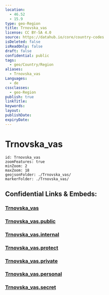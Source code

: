 ```yaml
---
location:
  - 46.52
  - 15.9
type: geo-Region
title: Trnovska_vas
license: CC BY-SA 4.0
source: https://datahub.io/core/country-codes
isDeleted: false
isReadOnly: false
draft: false
confidential: public
tags:
  - geo/Country/Region
aliases:
  - Trnovska_vas
Languages:
  - de
cssclasses:
  - geo-Region
publish: true
linkTitle:
keywords:
layout:
publishDate:
expiryDate:
---
```


# Trnovska_vas

```leaflet
id: Trnovska_vas
zoomFeatures: true 
minZoom: 2 
maxZoom: 18
geojsonFolder: ./Trnovska_vas/
markerFolder: ./Trnovska_vas/
```


## Confidential Links & Embeds: 

### [Trnovska_vas](/_Standards/Earth/Continent/Europe/Europe~Central/Slovenia/Regions~Slovenia/Podravska/counties~Podravska/Trnovska_vas.md) 

### [Trnovska_vas.public](/_public/Earth/Continent/Europe/Europe~Central/Slovenia/Regions~Slovenia/Podravska/counties~Podravska/Trnovska_vas.public.md) 

### [Trnovska_vas.internal](/_internal/Earth/Continent/Europe/Europe~Central/Slovenia/Regions~Slovenia/Podravska/counties~Podravska/Trnovska_vas.internal.md) 

### [Trnovska_vas.protect](/_protect/Earth/Continent/Europe/Europe~Central/Slovenia/Regions~Slovenia/Podravska/counties~Podravska/Trnovska_vas.protect.md) 

### [Trnovska_vas.private](/_private/Earth/Continent/Europe/Europe~Central/Slovenia/Regions~Slovenia/Podravska/counties~Podravska/Trnovska_vas.private.md) 

### [Trnovska_vas.personal](/_personal/Earth/Continent/Europe/Europe~Central/Slovenia/Regions~Slovenia/Podravska/counties~Podravska/Trnovska_vas.personal.md) 

### [Trnovska_vas.secret](/_secret/Earth/Continent/Europe/Europe~Central/Slovenia/Regions~Slovenia/Podravska/counties~Podravska/Trnovska_vas.secret.md)

